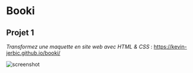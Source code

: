 # Booki

## Projet 1

*Transformez une maquette en site web avec HTML & CSS* : https://kevin-jerbic.github.io/booki/

![screenshot](https://github.com/Kevin-Jerbic/booki/assets/94851418/d31fa277-1d11-4af2-97b5-18faadb0ee31)
